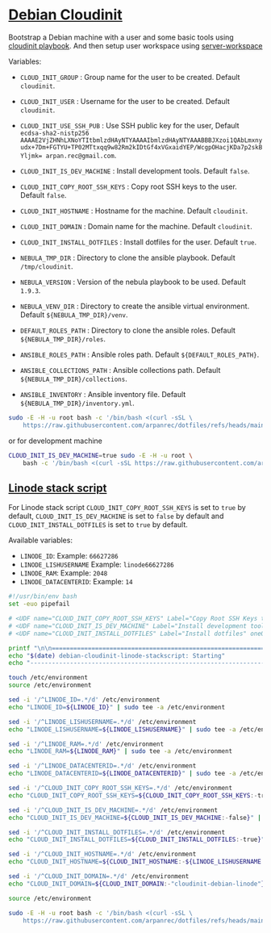 # [Debian Cloudinit](/.script.d/debian-cloudinit.sh)

Bootstrap a Debian machine with a user and some basic tools using [cloudinit playbook](https://github.com/arpanrec/arpanrec.nebula/blob/main/playbooks/cloudinit.md).
And then setup user workspace using [server-workspace](/docs/.script.d/server-workspace.md)

Variables:

* `CLOUD_INIT_GROUP` : Group name for the user to be created. Default `cloudinit`.
* `CLOUD_INIT_USER` : Username for the user to be created. Default `cloudinit`.
* `CLOUD_INIT_USE_SSH_PUB` : Use SSH public key for the user, Default `ecdsa-sha2-nistp256 AAAAE2VjZHNhLXNoYTItbmlzdHAyNTYAAAAIbmlzdHAyNTYAAABBBJXzoi1QAbLmxnyudx+7Dm+FGTYU+TP02MTtxqq9w82Rm2kIDtGf4xVGxaidYEP/WcgpOHacjKDa7p2skBYljmk= arpan.rec@gmail.com`.
* `CLOUD_INIT_IS_DEV_MACHINE` : Install development tools. Default `false`.
* `CLOUD_INIT_COPY_ROOT_SSH_KEYS` : Copy root SSH keys to the user. Default `false`.
* `CLOUD_INIT_HOSTNAME` : Hostname for the machine. Default `cloudinit`.
* `CLOUD_INIT_DOMAIN` : Domain name for the machine. Default `cloudinit`.
* `CLOUD_INIT_INSTALL_DOTFILES` : Install dotfiles for the user. Default `true`.

* `NEBULA_TMP_DIR` : Directory to clone the ansible playbook. Default `/tmp/cloudinit`.
* `NEBULA_VERSION` : Version of the nebula playbook to be used. Default `1.9.3`.
* `NEBULA_VENV_DIR` : Directory to create the ansible virtual environment. Default `${NEBULA_TMP_DIR}/venv`.
  
* `DEFAULT_ROLES_PATH` : Directory to clone the ansible roles. Default `${NEBULA_TMP_DIR}/roles`.
* `ANSIBLE_ROLES_PATH` : Ansible roles path. Default `${DEFAULT_ROLES_PATH}`.
* `ANSIBLE_COLLECTIONS_PATH` : Ansible collections path. Default `${NEBULA_TMP_DIR}/collections`.
* `ANSIBLE_INVENTORY` : Ansible inventory file. Default `${NEBULA_TMP_DIR}/inventory.yml`.

```bash
sudo -E -H -u root bash -c '/bin/bash <(curl -sSL \
    https://raw.githubusercontent.com/arpanrec/dotfiles/refs/heads/main/.script.d/debian-cloudinit.sh)'
```

or for development machine

```bash
CLOUD_INIT_IS_DEV_MACHINE=true sudo -E -H -u root \
    bash -c '/bin/bash <(curl -sSL https://raw.githubusercontent.com/arpanrec/dotfiles/refs/heads/main/.script.d/debian-cloudinit.sh)'
```

## [Linode stack script](https://cloud.linode.com/stackscripts/1164660)

For Linode stack script `CLOUD_INIT_COPY_ROOT_SSH_KEYS` is set to `true` by default, `CLOUD_INIT_IS_DEV_MACHINE` is set to `false` by default and `CLOUD_INIT_INSTALL_DOTFILES` is set to `true` by default.

Available variables:

* `LINODE_ID`: Example: `66627286`
* `LINODE_LISHUSERNAME` Example: `linode66627286`
* `LINODE_RAM`: Example: `2048`
* `LINODE_DATACENTERID`: Example: `14`

```bash
#!/usr/bin/env bash
set -euo pipefail

# <UDF name="CLOUD_INIT_COPY_ROOT_SSH_KEYS" Label="Copy Root SSH Keys to current user" oneOf="true,false" default="true"/>
# <UDF name="CLOUD_INIT_IS_DEV_MACHINE" Label="Install development tool chain" oneOf="true,false" default="false"/>
# <UDF name="CLOUD_INIT_INSTALL_DOTFILES" Label="Install dotfiles" oneOf="true,false" default="true"/>

printf "\n\n================================================================================\n"
echo "$(date) debian-cloudinit-linode-stackscript: Starting"
echo "--------------------------------------------------------------------------------"

touch /etc/environment
source /etc/environment

sed -i '/^LINODE_ID=.*/d' /etc/environment
echo "LINODE_ID=${LINODE_ID}" | sudo tee -a /etc/environment

sed -i '/^LINODE_LISHUSERNAME=.*/d' /etc/environment
echo "LINODE_LISHUSERNAME=${LINODE_LISHUSERNAME}" | sudo tee -a /etc/environment

sed -i '/^LINODE_RAM=.*/d' /etc/environment
echo "LINODE_RAM=${LINODE_RAM}" | sudo tee -a /etc/environment

sed -i '/^LINODE_DATACENTERID=.*/d' /etc/environment
echo "LINODE_DATACENTERID=${LINODE_DATACENTERID}" | sudo tee -a /etc/environment

sed -i '/^CLOUD_INIT_COPY_ROOT_SSH_KEYS=.*/d' /etc/environment
echo "CLOUD_INIT_COPY_ROOT_SSH_KEYS=${CLOUD_INIT_COPY_ROOT_SSH_KEYS:-true}" | sudo tee -a /etc/environment

sed -i '/^CLOUD_INIT_IS_DEV_MACHINE=.*/d' /etc/environment
echo "CLOUD_INIT_IS_DEV_MACHINE=${CLOUD_INIT_IS_DEV_MACHINE:-false}" | sudo tee -a /etc/environment

sed -i '/^CLOUD_INIT_INSTALL_DOTFILES=.*/d' /etc/environment
echo "CLOUD_INIT_INSTALL_DOTFILES=${CLOUD_INIT_INSTALL_DOTFILES:-true}" | sudo tee -a /etc/environment

sed -i '/^CLOUD_INIT_HOSTNAME=.*/d' /etc/environment
echo "CLOUD_INIT_HOSTNAME=${CLOUD_INIT_HOSTNAME:-${LINODE_LISHUSERNAME:-"cloudinit-debian-linode"}}" | sudo tee -a /etc/environment

sed -i '/^CLOUD_INIT_DOMAIN=.*/d' /etc/environment
echo "CLOUD_INIT_DOMAIN=${CLOUD_INIT_DOMAIN:-"cloudinit-debian-linode"}" | sudo tee -a /etc/environment

source /etc/environment

sudo -E -H -u root bash -c '/bin/bash <(curl -sSL \
    https://raw.githubusercontent.com/arpanrec/dotfiles/refs/heads/main/.script.d/debian-cloudinit.sh)' | tee -a /root/debian-cloudinit.log

```
